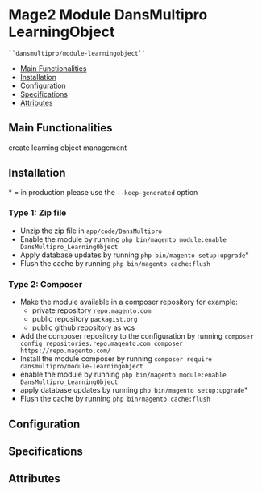 # Mage2 Module DansMultipro LearningObject

    ``dansmultipro/module-learningobject``

 - [Main Functionalities](#markdown-header-main-functionalities)
 - [Installation](#markdown-header-installation)
 - [Configuration](#markdown-header-configuration)
 - [Specifications](#markdown-header-specifications)
 - [Attributes](#markdown-header-attributes)


## Main Functionalities
create learning object management

## Installation
\* = in production please use the `--keep-generated` option

### Type 1: Zip file

 - Unzip the zip file in `app/code/DansMultipro`
 - Enable the module by running `php bin/magento module:enable DansMultipro_LearningObject`
 - Apply database updates by running `php bin/magento setup:upgrade`\*
 - Flush the cache by running `php bin/magento cache:flush`

### Type 2: Composer

 - Make the module available in a composer repository for example:
    - private repository `repo.magento.com`
    - public repository `packagist.org`
    - public github repository as vcs
 - Add the composer repository to the configuration by running `composer config repositories.repo.magento.com composer https://repo.magento.com/`
 - Install the module composer by running `composer require dansmultipro/module-learningobject`
 - enable the module by running `php bin/magento module:enable DansMultipro_LearningObject`
 - apply database updates by running `php bin/magento setup:upgrade`\*
 - Flush the cache by running `php bin/magento cache:flush`


## Configuration




## Specifications




## Attributes



